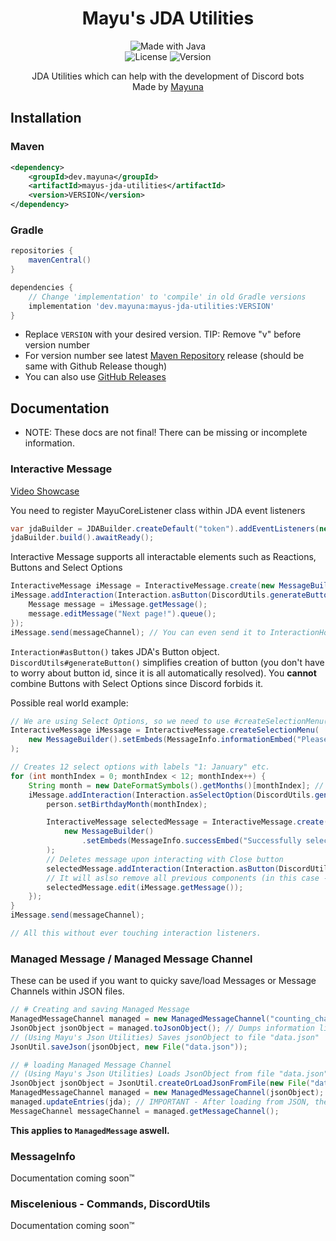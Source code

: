 <p align="center">
  <h1 align="center">Mayu's JDA Utilities</h1>
</p>
<p align="center">
  <img src="http://ForTheBadge.com/images/badges/made-with-java.svg" alt="Made with Java">
  <br>
  <img src="https://img.shields.io/github/license/lilmayu/MayusJDAUtilities.svg" alt="License">
  <img src="https://img.shields.io/github/v/release/lilmayu/MayusJDAUtilities.svg" alt="Version">
</p>
<p align="center">
    JDA Utilities which can help with the development of Discord bots
  <br>
  Made by <a href="https://mayuna.dev">Mayuna</a>
</p>

## Installation
### Maven
```xml
<dependency>
    <groupId>dev.mayuna</groupId>
    <artifactId>mayus-jda-utilities</artifactId>
    <version>VERSION</version>
</dependency>
```
### Gradle
```gradle
repositories {
    mavenCentral()
}

dependencies {
    // Change 'implementation' to 'compile' in old Gradle versions
    implementation 'dev.mayuna:mayus-jda-utilities:VERSION'
}
```
- Replace `VERSION` with your desired version. TIP: Remove "v" before version number
- For version number see latest [Maven Repository](https://mvnrepository.com/artifact/dev.mayuna/mayus-jda-utilities) release (should be same with Github Release though)
- You can also use [GitHub Releases](https://github.com/lilmayu/MayusJDAUtilities/releases)

## Documentation
- NOTE: These docs are not final! There can be missing or incomplete information.
### Interactive Message
[Video Showcase](https://user-images.githubusercontent.com/52459400/142770573-2d4dd7ca-241c-4c38-90ab-df96e737128e.mp4)

You need to register MayuCoreListener class within JDA event listeners
```java
var jdaBuilder = JDABuilder.createDefault("token").addEventListeners(new MayuCoreListener());
jdaBuilder.build().awaitReady();
```

Interactive Message supports all interactable elements such as Reactions, Buttons and Select Options
```java
InteractiveMessage iMessage = InteractiveMessage.create(new MessageBuilder("Demo"));
iMessage.addInteraction(Interaction.asButton(DiscordUtils.generateButton(ButtonStyle.PRIMARY, "Next Page")), () -> {
    Message message = iMessage.getMessage();
    message.editMessage("Next page!").queue();
});
iMessage.send(messageChannel); // You can even send it to InteractionHook
```
`Interaction#asButton()` takes JDA's Button object. `DiscordUtils#generateButton()` simplifies creation of button (you don't have to worry about button id, since it is all automatically resolved). You **cannot** combine Buttons with Select Options since Discord forbids it.

Possible real world example:
```java
// We are using Select Options, so we need to use #createSelectionMenu()
InteractiveMessage iMessage = InteractiveMessage.createSelectionMenu(
    new MessageBuilder().setEmbeds(MessageInfo.informationEmbed("Please, select your birthday month.").build())
);

// Creates 12 select options with labels "1: January" etc.
for (int monthIndex = 0; monthIndex < 12; monthIndex++) {
    String month = new DateFormatSymbols().getMonths()[monthIndex]; // Gets name of the month by it's number
    iMessage.addInteraction(Interaction.asSelectOption(DiscordUtils.generateSelectOption((monthIndex + 1) + ": " + month)), () -> {
        person.setBirthdayMonth(monthIndex);

        InteractiveMessage selectedMessage = InteractiveMessage.create(
            new MessageBuilder()
                .setEmbeds(MessageInfo.successEmbed("Successfully selected " + month + " as your birthday month!").build())
        );
        // Deletes message upon interacting with Close button
        selectedMessage.addInteraction(Interaction.asButton(DiscordUtils.generateCloseButton(ButtonStyle.DANGER)), selectedMessage::delete);
        // It will aslso remove all previous components (in this case - remove select options)
        selectedMessage.edit(iMessage.getMessage());
    });
}
iMessage.send(messageChannel);

// All this without ever touching interaction listeners.
```

### Managed Message / Managed Message Channel
These can be used if you want to quicky save/load Messages or Message Channels within JSON files.
```java
// # Creating and saving Managed Message
ManagedMessageChannel managed = new ManagedMessageChannel("counting_channel", textChannel.getGuild(), textChannel);
JsonObject jsonObject = managed.toJsonObject(); // Dumps information like text channel ID and guild ID into JsonObject
// (Using Mayu's Json Utilities) Saves jsonObject to file "data.json"
JsonUtil.saveJson(jsonObject, new File("data.json"));

// # loading Managed Message Channel
// (Using Mayu's Json Utilities) Loads JsonObject from file "data.json"
JsonObject jsonObject = JsonUtil.createOrLoadJsonFromFile(new File("data.json"));
ManagedMessageChannel managed = new ManagedMessageChannel(jsonObject); // Loads IDs from jsonObject
managed.updateEntries(jda); // IMPORTANT - After loading from JSON, there are only IDs! You need to get Guild and MessageChannel information from Discord using JDA to use them (well, using #updateEntires() method).
MessageChannel messageChannel = managed.getMessageChannel();
```
**This applies to `ManagedMessage` aswell.**

### MessageInfo
Documentation coming soon:tm:

### Miscelenious - Commands, DiscordUtils
Documentation coming soon:tm:
